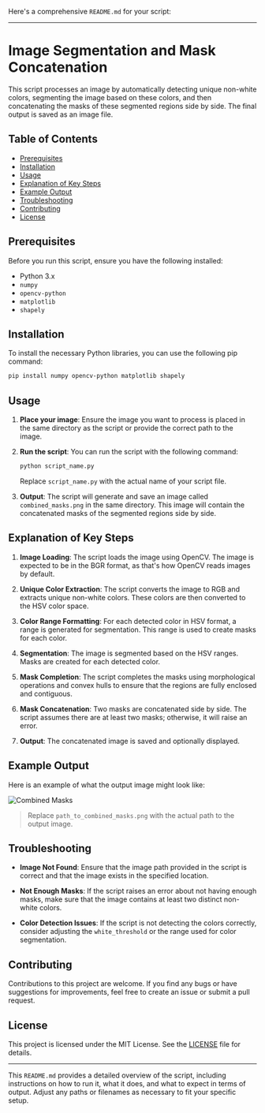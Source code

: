 Here's a comprehensive `README.md` for your script:

---

# Image Segmentation and Mask Concatenation

This script processes an image by automatically detecting unique non-white colors, segmenting the image based on these colors, and then concatenating the masks of these segmented regions side by side. The final output is saved as an image file.

## Table of Contents

- [Prerequisites](#prerequisites)
- [Installation](#installation)
- [Usage](#usage)
- [Explanation of Key Steps](#explanation-of-key-steps)
- [Example Output](#example-output)
- [Troubleshooting](#troubleshooting)
- [Contributing](#contributing)
- [License](#license)

## Prerequisites

Before you run this script, ensure you have the following installed:

- Python 3.x
- `numpy`
- `opencv-python`
- `matplotlib`
- `shapely`

## Installation

To install the necessary Python libraries, you can use the following pip command:

```bash
pip install numpy opencv-python matplotlib shapely
```

## Usage

1. **Place your image**: Ensure the image you want to process is placed in the same directory as the script or provide the correct path to the image.

2. **Run the script**: You can run the script with the following command:

   ```bash
   python script_name.py
   ```

   Replace `script_name.py` with the actual name of your script file.

3. **Output**: The script will generate and save an image called `combined_masks.png` in the same directory. This image will contain the concatenated masks of the segmented regions side by side.

## Explanation of Key Steps

1. **Image Loading**: The script loads the image using OpenCV. The image is expected to be in the BGR format, as that's how OpenCV reads images by default.

2. **Unique Color Extraction**: The script converts the image to RGB and extracts unique non-white colors. These colors are then converted to the HSV color space.

3. **Color Range Formatting**: For each detected color in HSV format, a range is generated for segmentation. This range is used to create masks for each color.

4. **Segmentation**: The image is segmented based on the HSV ranges. Masks are created for each detected color.

5. **Mask Completion**: The script completes the masks using morphological operations and convex hulls to ensure that the regions are fully enclosed and contiguous.

6. **Mask Concatenation**: Two masks are concatenated side by side. The script assumes there are at least two masks; otherwise, it will raise an error.

7. **Output**: The concatenated image is saved and optionally displayed.

## Example Output

Here is an example of what the output image might look like:

![Combined Masks](path_to_combined_masks.png)

> Replace `path_to_combined_masks.png` with the actual path to the output image.

## Troubleshooting

- **Image Not Found**: Ensure that the image path provided in the script is correct and that the image exists in the specified location.

- **Not Enough Masks**: If the script raises an error about not having enough masks, make sure that the image contains at least two distinct non-white colors.

- **Color Detection Issues**: If the script is not detecting the colors correctly, consider adjusting the `white_threshold` or the range used for color segmentation.

## Contributing

Contributions to this project are welcome. If you find any bugs or have suggestions for improvements, feel free to create an issue or submit a pull request.

## License

This project is licensed under the MIT License. See the [LICENSE](LICENSE) file for details.

---

This `README.md` provides a detailed overview of the script, including instructions on how to run it, what it does, and what to expect in terms of output. Adjust any paths or filenames as necessary to fit your specific setup.